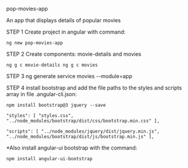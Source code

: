 
pop-movies-app

An app that displays details of popular movies

STEP 1 Create project in angular with command:

    ng new pop-movies-app

STEP 2 Create components: movie-details and movies

    ng g c movie-details ng g c movies

STEP 3 ng generate service movies --module=app

STEP 4 install bootstrap and add the file paths to the styles and scripts array in file .angular-cli.json:

    npm install bootstrap@3 jquery --save

    "styles": [ "styles.css", "../node_modules/bootstrap/dist/css/bootstrap.min.css" ],

    "scripts": [ "../node_modules/jquery/dist/jquery.min.js", "../node_modules/bootstrap/dist/js/bootstrap.min.js" ],

*Also install angular-ui bootstrap with the command:

    npm install angular-ui-bootstrap
